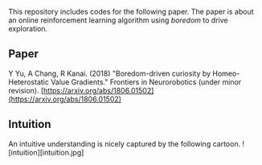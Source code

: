 This repository includes codes for the following paper.
The paper is about an online reinforcement learning algorithm using _boredom_ to drive exploration.

## Paper
Y Yu, A Chang, R Kanai. (2018) "Boredom-driven curiosity by Homeo-Heterostatic Value Gradients." Frontiers in Neurorobotics (under minor revision).
[https://arxiv.org/abs/1806.01502](https://arxiv.org/abs/1806.01502)

## Intuition
An intuitive understanding is nicely captured by the following cartoon.
![intuition][intuition.jpg]
